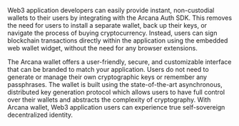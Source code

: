 Web3 application developers can easily provide instant, non-custodial wallets to their users by integrating with the Arcana Auth SDK. This removes the need for users to install a separate wallet, back up their keys, or navigate the process of buying cryptocurrency. Instead, users can sign blockchain transactions directly within the application using the embedded web wallet widget, without the need for any browser extensions.

The Arcana wallet offers a user-friendly, secure, and customizable interface that can be branded to match your application. Users do not need to generate or manage their own cryptographic keys or remember any passphrases. The wallet is built using the state-of-the-art asynchronous, distributed key generation protocol which allows users to have full control over their wallets and abstracts the complexity of cryptography. With Arcana wallet, Web3 application users can experience true self-sovereign decentralized identity.